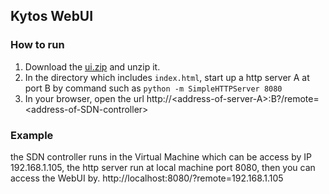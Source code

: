 ## Kytos WebUI

### How to run

1. Download the [ui.zip](https://github.com/snlab/afm2018-demo-unified-control/raw/master/webui/ui.zip) and unzip it.
2. In the directory which includes `index.html`, start up a http server A at port B by command such as `python -m SimpleHTTPServer 8080`
3. In your browser, open the url http://\<address-of-server-A\>:B?/remote=\<address-of-SDN-controller\>

### Example

the SDN controller runs in the Virtual Machine which can be access by IP 192.168.1.105, 
the http server run at local machine port 8080, then you can access the WebUI by. http://localhost:8080/?remote=192.168.1.105



